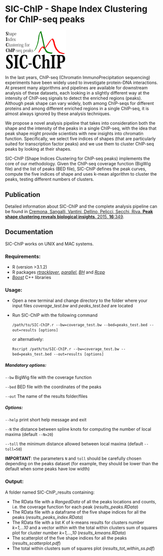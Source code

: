 # SIC-ChIP - Shape Index Clustering for ChIP-seq peaks

<img src="https://raw.githubusercontent.com/marziacremona/SIC-ChIP/master/SIC-ChIP_logo.png" alt="SIC-ChIP logo" width="200">

In the last years, ChIP-seq (Chromatin ImmunoPrecipitation sequencing) experiments have been widely used to investigate protein-DNA interactions. At present many algorithms and pipelines are available for downstream analysis of these datasets, each looking in a slightly different way at the intensity of ChIP-seq signals to detect the enriched regions (peaks). Although peak shape can vary widely, both among ChIP-seqs for different proteins and among different enriched regions in a single ChIP-seq, it is almost always ignored by these analysis techniques. 

We propose a novel analysis pipeline that takes into consideration both the shape and the intensity of the peaks in a single ChIP-seq, with the idea that peak shape might provide scientists with new insights into chromatin function. Specifically, we select five indices of shapes (that are particularly suited for transcription factor peaks) and we use them to cluster ChIP-seq peaks by looking at their shapes. 

SIC-ChIP (Shape Indices Clustering for ChIP-seq peaks) implements the core of our methodology. Given the ChIP-seq coverage function (BigWig file) and the list of peaks (BED file), SIC-ChIP defines the peak curves, compute the five indices of shape and uses k-mean algorithm to cluster the peaks, testing different numbers of clusters. 

## Publication
Detailed information about SIC-ChIP and the complete analysis pipeline can be found in [Cremona, Sangalli, Vantini, Dellino, Pelicci, Secchi, Riva. **Peak shape clustering reveals biological insights**. 2015. **16**:349](https://doi.org/10.1186/s12859-015-0787-6).

## Documentation
SIC-ChIP works on UNIX and MAC systems.

### Requirements: 
- R (version >3.1.2)
- R packages [*rtracklayer*](http://bioconductor.org/packages/release/bioc/html/rtracklayer.html), [*parallel*](https://stat.ethz.ch/R-manual/R-devel/library/parallel/html/parallel-package.html), [*BH*](https://cran.r-project.org/web/packages/BH/index.html) and [*Rcpp*](https://cran.r-project.org/web/packages/Rcpp/index.html)
- [*Boost*](http://www.boost.org) C++ libraries

### Usage:
- Open a new terminal and change directory to the folder where your input files *coverage_test.bw* and *peaks_test.bed* are located
- Run SIC-ChIP with the following command

  ```/path/to/SIC-ChIP.r --bw=coverage_test.bw --bed=peaks_test.bed --out=results [options]```

  or alternatively: 
  
  ```Rscript /path/to/SIC-ChIP.r --bw=coverage_test.bw --bed=peaks_test.bed --out=results [options]```

##### Mandatory options:
   ```--bw``` BigWig file with the coverage function
   
   ```--bed``` BED file with the coordinates of the peaks
   
   ```--out``` The name of the results folder/files

##### Options:
   ```--help``` print short help message and exit
   
   ```--N``` the distance between spline knots for computing the number of local maxima (default ```--N=20```) 
   
   ```--toll``` the minimum distance allowed between local maxima (default ```--toll=50```)

**IMPORTANT**: the parameters ```N``` and ```toll``` should be carefully chosen depending on the peaks dataset (for example, they should be lower than the default when some peaks have low width)


### Output:
A folder named SIC-ChIP_results containing:

- The RData file with a *RangedData* of all the peaks locations and counts, i.e. the coverage function for each peak (*results_peaks.RData*)
- The RData file with a dataframe of the five shape indices for all the peaks (*results_peaks_index.RData*)
- The RData file with a list *K* of k-means results for clusters number *k=1,...10* and a vector *within* with the total within clusters sum of squares plot for cluster number *k=1,...,10* (*results_kmeans.RData*)
- The scatterplot of the five shape indices for all the peaks (*results_scatterplot.pdf*)
- The total within clusters sum of squares plot (*results_tot_within_ss.pdf*)

